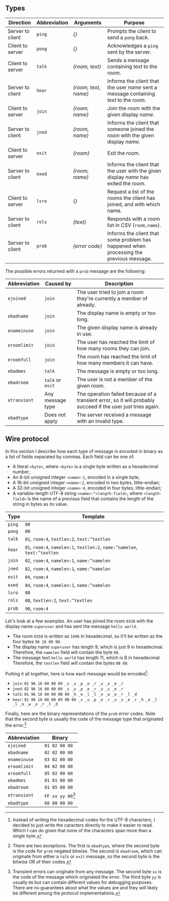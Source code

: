 ## Types

| Direction        | Abbreviation | Arguments | Purpose |
| ---------------- | ------------ | --------- | ------- |
| Server to client | `ping`       | _{}_ | Prompts the client to send a `pong` back.
| Client to server | `pong`       | _{}_ | Acknowledges a `ping` sent by the server.
| Client to server | `talk`       | _{room, text}_ | Sends a message containing _text_ to the _room_.
| Server to client | `hear`       | _{room, text, name}_ | Informs the client that the user _name_ sent a message containing _text_ to the _room_.
| Client to server | `join`       | _{room, name}_ | Join the _room_ with the given display _name_.
| Server to client | `jned`       | _{room, name}_ | Informs the client that someone joined the _room_ with the given display _name_.
| Client to server | `exit`       | _{room}_  | Exit the _room_.
| Server to client | `exed`       | _{room, name}_ | Informs the client that the user with the given display _name_ has exited the _room_.
| Client to server | `lsro`       | _{}_ | Request a list of the rooms the client has joined, and with which name.
| Server to client | `rols`       | _{text}_ | Responds with a room list in CSV (`room,name`).
| Server to client | `prob`       | _{error code}_ | Informs the client that some problem has happened when processing the previous message.

The possible errors returned with a `prob` message are the following:

| Abbreviation | Caused by        | Description |
| ------------ | ---------------- | - |
| `ejoined`    | `join`           | The user tried to join a room they're currently a member of already.
| `ebadname`   | `join`           | The display name is empty or too long.
| `enameinuse` | `join`           | The given display name is already in use.
| `eroomlimit` | `join`           | The user has reached the limit of how many rooms they can join.
| `eroomfull`  | `join`           | The room has reached the limit of how many members it can have.
| `ebadmes`    | `talk`           | The message is empty or too long.
| `ebadroom`   | `talk` or `exit` | The user is not a member of the given room.
| `etransient` | Any message type | The operation failed because of a transient error, so it will probably succeed if the user just tries again.
| `ebadtype`   | Does not apply   | The server received a message with an invalid type.


## Wire protocol

In this section I describe how each type of message is encoded in binary as a list of fields separated by commas.
Each field can be one of:
- A literal `<byte>`, where `<byte>` is a single byte written as a hexadecimal number;
- An 8-bit unsigned integer `<name>:1`, encoded in a single byte;
- A 16-bit unsigned integer `<name>:2`, encoded in two bytes, little-endian;
- A 32-bit unsigned integer `<name>:4`, encoded in four bytes, little-endian;
- A variable-length UTF-8 string `<name>:^<length-field>`, where `<length-field>` is the name of a previous field that contains the length of the string in bytes as its value.

| Type   | Template |
| ------ | - |
| `ping` | `80` |
| `pong` | `00` |
| `talk` | `01`, `room:4`, `textlen:2`, `text:^textlen` |
| `hear` | `81`, `room:4`, `namelen:1`, `textlen:2`, `name:^namelen`, `text:^textlen` |
| `join` | `02`, `room:4`, `namelen:1`, `name:^namelen` |
| `jned` | `82`, `room:4`, `namelen:1`, `name:^namelen` |
| `exit` | `04`, `room:4` |
| `exed` | `84`, `room:4`, `namelen:1`, `name:^namelen` |
| `lsro` | `08` |
| `rols` | `08`, `textlen:2`, `text:^textlen` |
| `prob` | `90`, `room:4` |

Let's look at a few examples. An user has joined the room `6550` with the display name `superuser` and has sent the message `hello world`.
- The room `6550` is written as `1996` in hexadecimal, so it'll be written as the four bytes `96 16 00 00`.
- The display name `superuser` has length 9, which is just 9 in hexadecimal. Therefore, the `namelen` field will contain the byte `09`.
- The message text `hello world` has length 11, which is B in hexadecimal. Therefore, the `textlen` field will contain the bytes `0B 00`.

Putting it all together, here is how each message would be encoded[^1]:
- `join`: `02 96 16 00 00 09 _s _u _p _e _r _u _s _e _r`
- `jned`: `82 96 16 00 00 09 _s _u _p _e _r _u _s _e _r`
- `talk`: `01 96 16 00 00 0B 00 _h _e _l _l _o _w _o _r _l _d`
- `hear`: `81 96 16 00 00 09 0B 00 _s _u _p _e _r _u _s _e _r _h _e _l _l _o _w _o _r _l _d`

[^1]: Instead of writing the hexadecimal codes for the UTF-8 characters, I decided to just write the caracters directly to make it easier to read.
Which I can do given that none of the characters span more than a single byte.

Finally, here are the binary representations of the `prob` error codes.
Note that the second byte is usually the code of the message type that originated the error.[^2]

| Abbreviation | Binary        |
| ------------ | ------------- |
| `ejoined`    | `01 02 00 00` |
| `ebadname`   | `02 02 00 00` |
| `enameinuse` | `03 02 00 00` |
| `eroomlimit` | `04 02 00 00` |
| `eroomfull`  | `05 02 00 00` |
| `ebadmes`    | `01 01 00 00` |
| `ebadroom`   | `01 05 00 00` |
| `etransient` | `FF xx yy 00`[^3] |
| `ebadtype`   | `60 00 00 00` |

[^2]: There are two exceptions.
The first is `ebadtype`, where the second byte is the code for `prob` negated bitwise.
The second is `ebadroom`, which can originate from either a `talk` or `exit` message, so the second byte is the bitwise OR of their codes.

[^3]: Transient errors can originate from any message.
The second byte `xx` is the code of the message which originated the error.
The third byte `yy` is usually `00` but can contain different values for debugging purposes.
There are no guarantees about what the values are and they will likely be different among the protocol implementations.